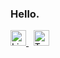 ### Hello.
<a href="https://www.linkedin.com/in/sourav-kumar-812a491a5" target="_blank">
  <img src="https://static.vecteezy.com/system/resources/previews/018/910/715/original/linkedin-logo-linkedin-symbol-linkedin-icon-free-free-vector.jpg" 
       alt="LinkedIn" width="25" height="25">
</a>&nbsp
<a href="https://twitter.com/ersourav9871" target="_blank">
  <img src="https://t3.ftcdn.net/jpg/06/29/22/40/360_F_629224066_zdnJIKaJHiMkP6EOIoh6hvUxcnFpsbE1.jpg" 
       alt="Twitter" width="25" height="25">
</a>

